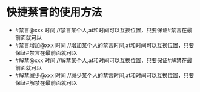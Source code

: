 # 快捷禁言的使用方法
* #禁言@xxx 时间   //禁言某个人,at和时间可以互换位置，只要保证#禁言在最前面就可以
* #禁言增加@xxx 时间   //增加某个人的禁言时间,at和时间可以互换位置，只要保证#禁言在最前面就可以
* #解禁@xxx 时间   //解禁某个人,at和时间可以互换位置，只要保证#解禁在最前面就可以
* #解禁减少@xxx 时间   //减少某个人的禁言时间,at和时间可以互换位置，只要保证#解禁在最前面就可以
